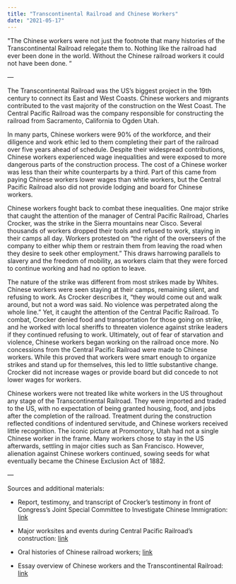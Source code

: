 ```yaml
---
title: "Transcontinental Railroad and Chinese Workers"
date: "2021-05-17"
---
```


"The Chinese workers were not just the footnote that many histories of the Transcontinental Railroad relegate them to. Nothing like the railroad had ever been done in the world. Without the Chinese railroad workers it could not have been done. “

—

The Transcontinental Railroad was the US’s biggest project in the 19th century to connect its East and West Coasts. Chinese workers and migrants contributed to the vast majority of the construction on the West Coast. The Central Pacific Railroad was the company responsible for constructing the railroad from Sacramento, California to Ogden Utah. 

In many parts, Chinese workers were 90% of the workforce, and their diligence and work ethic led to them completing their part of the railroad over five years ahead of schedule. Despite their widespread contributions, Chinese workers experienced wage inequalities and were exposed to more dangerous parts of the construction process. The cost of a Chinese worker was less than their white counterparts by a third. Part of this came from paying Chinese workers lower wages than whtie workers, but the Central Pacific Railroad also did not provide lodging and board for Chinese workers. 

Chinese workers fought back to combat these inequalities. One major strike that caught the attention of the manager of Central Pacific Railroad, Charles Crocker, was the strike in the Sierra mountains near Cisco. Several thousands of workers dropped their tools and refused to work, staying in their camps all day. Workers protested on “the right of the overseers of the company to either whip them or restrain them from leaving the road when they desire to seek other employment.” This draws harrowing parallels to slavery and the freedom of mobility, as workers claim that they were forced to continue working and had no option to leave.

The nature of the strike was different from most strikes made by Whites. Chinese workers were seen staying at their camps, remaining silent, and refusing to work. As Crocker describes it, “they would come out and walk around, but not a word was said. No violence was perpetrated along the whole line.” Yet, it caught the attention of the Central Pacific Railroad. To combat, Crocker denied food and transportation for those going on strike, and he worked with local sheriffs to threaten violence against strike leaders if they continued refusing to work. Ultimately, out of fear of starvation and violence, Chinese workers began working on the railroad once more. No concessions from the Central Pacific Railroad were made to Chinese workers. While this proved that workers were smart enough to organize strikes and stand up for themselves, this led to little substantive change. Crocker did not increase wages or provide board but did concede to not lower wages for workers. 

Chinese workers were not treated like white workers in the US throughout any stage of the Transcontinental Railroad. They were imported and traded to the US, with no expectation of being granted housing, food, and jobs after the completion of the railroad. Treatment during the construction reflected conditions of indentured servitude, and Chinese workers received little recognition. The iconic picture at Promontory, Utah had not a single Chinese worker in the frame. Many workers chose to stay in the US afterwards, settling in major cities such as San Francisco. However, alienation against Chinese workers continued, sowing seeds for what eventually became the Chinese Exclusion Act of 1882.

—

Sources and additional materials:

-   Report, testimony, and transcript of Crocker’s testimony in front of Congress’s Joint Special Committee to Investigate Chinese Immigration: [link](http://cprr.org/Museum/Chinese_Immigration.html) 
    
-   Major worksites and events during Central Pacific Railroad’s construction: [link](https://web.stanford.edu/group/chineserailroad/cgi-bin/website/virtual/) 
    
-   Oral histories of Chinese railroad workers; [link](https://web.stanford.edu/group/chineserailroad/cgi-bin/website/oral-history/) 
    
-   Essay overview of Chinese workers and the Transcontinental Railroad: [link](https://www.history.com/news/transcontinental-railroad-chinese-immigrants)